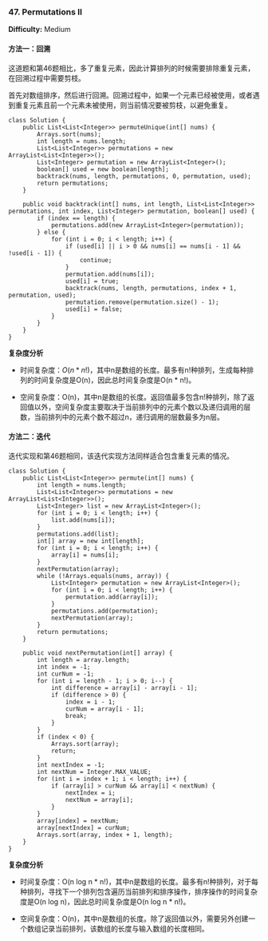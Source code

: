 ### 47. Permutations II

**Difficulty:** Medium

#### 方法一：回溯

这道题和第46题相比，多了重复元素，因此计算排列的时候需要排除重复元素，在回溯过程中需要剪枝。

首先对数组排序，然后进行回溯。回溯过程中，如果一个元素已经被使用，或者遇到重复元素且前一个元素未被使用，则当前情况要被剪枝，以避免重复。

```
class Solution {
    public List<List<Integer>> permuteUnique(int[] nums) {
        Arrays.sort(nums);
        int length = nums.length;
        List<List<Integer>> permutations = new ArrayList<List<Integer>>();
        List<Integer> permutation = new ArrayList<Integer>();
        boolean[] used = new boolean[length];
        backtrack(nums, length, permutations, 0, permutation, used);
        return permutations;
    }

    public void backtrack(int[] nums, int length, List<List<Integer>> permutations, int index, List<Integer> permutation, boolean[] used) {
        if (index == length) {
            permutations.add(new ArrayList<Integer>(permutation));
        } else {
            for (int i = 0; i < length; i++) {
                if (used[i] || i > 0 && nums[i] == nums[i - 1] && !used[i - 1]) {
                    continue;
                }
                permutation.add(nums[i]);
                used[i] = true;
                backtrack(nums, length, permutations, index + 1, permutation, used);
                permutation.remove(permutation.size() - 1);
                used[i] = false;
            }
        }
    }
}
```

**复杂度分析**

- 时间复杂度：$O(n * n!)$，其中n是数组的长度。最多有n!种排列，生成每种排列的时间复杂度是O(n)，因此总时间复杂度是O(n * n!)。

- 空间复杂度：O(n)，其中n是数组的长度。返回值最多包含n!种排列，除了返回值以外，空间复杂度主要取决于当前排列中的元素个数以及递归调用的层数，当前排列中的元素个数不超过n，递归调用的层数最多为n层。

#### 方法二：迭代

迭代实现和第46题相同，该迭代实现方法同样适合包含重复元素的情况。

```
class Solution {
    public List<List<Integer>> permute(int[] nums) {
        int length = nums.length;
        List<List<Integer>> permutations = new ArrayList<List<Integer>>();
        List<Integer> list = new ArrayList<Integer>();
        for (int i = 0; i < length; i++) {
            list.add(nums[i]);
        }
        permutations.add(list);
        int[] array = new int[length];
        for (int i = 0; i < length; i++) {
            array[i] = nums[i];
        }
        nextPermutation(array);
        while (!Arrays.equals(nums, array)) {
            List<Integer> permutation = new ArrayList<Integer>();
            for (int i = 0; i < length; i++) {
                permutation.add(array[i]);
            }
            permutations.add(permutation);
            nextPermutation(array);
        }
        return permutations;
    }

    public void nextPermutation(int[] array) {
        int length = array.length;
        int index = -1;
        int curNum = -1;
        for (int i = length - 1; i > 0; i--) {
            int difference = array[i] - array[i - 1];
            if (difference > 0) {
                index = i - 1;
                curNum = array[i - 1];
                break;
            }
        }
        if (index < 0) {
            Arrays.sort(array);
            return;
        }
        int nextIndex = -1;
        int nextNum = Integer.MAX_VALUE;
        for (int i = index + 1; i < length; i++) {
            if (array[i] > curNum && array[i] < nextNum) {
                nextIndex = i;
                nextNum = array[i];
            }
        }
        array[index] = nextNum;
        array[nextIndex] = curNum;
        Arrays.sort(array, index + 1, length);
    }
}
```

**复杂度分析**

- 时间复杂度：O(n log n * n!)，其中n是数组的长度。最多有n!种排列，对于每种排列，寻找下一个排列包含遍历当前排列和排序操作，排序操作的时间复杂度是O(n log n)，因此总时间复杂度是O(n log n * n!)。

- 空间复杂度：O(n)，其中n是数组的长度。除了返回值以外，需要另外创建一个数组记录当前排列，该数组的长度与输入数组的长度相同。
